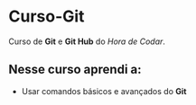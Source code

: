 # Curso-Git

Curso de **Git** e **Git Hub** do *Hora de Codar*.

## Nesse curso aprendi a:

* Usar comandos básicos e avançados do **Git**
